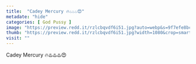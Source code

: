 ```yaml
---
title:  "Cadey Mercury 🔥♨️♨️♨️😍"
metadate: "hide"
categories: [ God Pussy ]
image: "https://preview.redd.it/rzlcbqvdf6i51.jpg?auto=webp&s=9f7efe8bc6c8b97d0be513129fcf0f111519dc6a"
thumb: "https://preview.redd.it/rzlcbqvdf6i51.jpg?width=1080&crop=smart&auto=webp&s=e81070ae18de799341bc134bfa1234d13cd22958"
visit: ""
---
```

Cadey Mercury 🔥♨️♨️♨️😍

